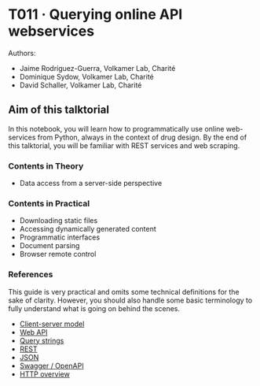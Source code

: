 # T011 · Querying online API webservices

Authors:

- Jaime Rodríguez-Guerra, Volkamer Lab, Charité
- Dominique Sydow, Volkamer Lab, Charité
- David Schaller, Volkamer Lab, Charité


## Aim of this talktorial

In this notebook, you will learn how to programmatically use online web-services from Python, always in the context of drug design. By the end of this talktorial, you will be familiar with REST services and web scraping.


### Contents in Theory

* Data access from a server-side perspective


### Contents in Practical

* Downloading static files
* Accessing dynamically generated content
* Programmatic interfaces
* Document parsing
* Browser remote control


### References

This guide is very practical and omits some technical definitions for the sake of clarity. However, you should also handle some basic terminology to fully understand what is going on behind the scenes.

* [Client-server model](https://en.wikipedia.org/wiki/Client%E2%80%93server_model)
* [Web API](https://en.wikipedia.org/wiki/Web_API)
* [Query strings](https://en.wikipedia.org/wiki/Query_string)
* [REST](https://en.wikipedia.org/wiki/Representational_state_transfer)
* [JSON](https://en.wikipedia.org/wiki/JSON)
* [Swagger / OpenAPI](https://en.wikipedia.org/wiki/Swagger_(software))
* [HTTP overview](https://developer.mozilla.org/en-US/docs/Web/HTTP/Overview)

